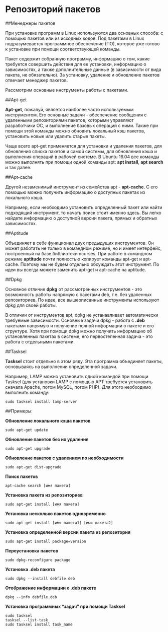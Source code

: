 # Репозиторий пакетов

##Менеджеры пакетов

При установке программ в Linux используются два основных способа: с помощью пакетов или из исходных кодов. Под пакетами в Linux подразумевается программное обеспечение (ПО), которое уже готово к установке при помощи соответствующей команды.  

Пакет содержит собранную программу, информацию о том, какие требуется совершить действия для ее установки, информацию о зависимостях, а также дополнительные данные (в зависимости от вида пакета, не обязательно). За установку, удаление и обновление пакетов отвечает менеджер пакетов.

Рассмотрим основные инструменты работы с пакетами.

##Apt-get

**Apt-get**, пожалуй, является наиболее часто используемым инструментом. Его основные задачи - обеспечение сообщения с удаленными репозиториями пакетов, которыми управляют разработчики ОС, и выполнение базовых операций с ними. Также при помощи этой команды можно обновить локальный кэш пакетов, установить новые или удалить старые пакеты.

Чаще всего apt-get применяется для установки и удаления пакетов, для обновления списка пакетов и самой системы, для обновления кэша и выполнения операций в рабочей системе. В Ubuntu 16.04 все команды можно выполнять при помощи одной команды apt: **apt install**, **apt search** и так далее.

##Apt-cache

Другой незаменимый инструмент из семейства apt - **apt-cache**. С его помощью можно получить информацию о доступных пакетах из локального кэша.

Например, если необходимо установить определенный пакет или найти подходящий инструмент, то начать поиск стоит именно здесь. Вы легко найдете информацию о доступной версии пакета, прямых и обратных зависимостях.

##Aptitude

Объединяет в себе функционал двух предыдущих инструментов. Он может работать не только в командном режиме, но и имеет интерфейс, построенный на базе библиотеки ncurses. При работе в командном режиме **aptitude** почти полностью копирует команды apt-get и apt-cache. Поэтому мы не будем отдельно обсуждать этот инструмент. По идеи вы всегда можете заменить apt-get и apt-cache на aptitude.

##Dpkg

Основное отличие **dpkg** от рассмотренных инструментов - это возможность работы напрямую с пакетами deb, т.е. без удаленных репозиториев. По идее, все вышеописанные инструменты используют dpkg для своей работы.

В отличии от инструментов apt, dpkg не устанавливает автоматически требуемые зависимости. Основные задачи dpkg - работа с **.deb** пакетами напрямую и получение полной информации о пакете и его структуре. Хотя при помощи dpkg можно получить информацию об установленных пакетах в системе, его первостепенная задача - это работа с отдельными пакетами.

##Tasksel

**Tasksel** стоит отдельно в этом ряду. Эта программа объединяет пакеты, основываясь на выполнении определенной задачи.

Например, LAMP можно установить одной командой при помощи Tasksel (для установки LAMP с помощью APT требуется установить сначала Apache, потом MySQL, потом PHP). Для этого необходимо выполнить команду:

```
sudo tasksel install lamp-server
```
 
##Примеры:

**Обновление локального кэша пакетов**

```
sudo apt-get update
```

**Обновление пакетов без их удаления**

```
sudo apt-get upgrade
```

**Обновление пакетов с удалением по необходимости**

```
sudo apt-get dist-upgrade
```

**Поиск пакетов**

```
apt-cache search [имя пакета]
```

**Установка пакета из репозиториев**

```
sudo apt-get install [имя пакета]
```

**Установка несколько пакетов одновременно**

```
sudo apt-get install [имя пакета1] [имя пакета2]
```

**Установка определенной версии пакета из репозитория**

```
sudo apt-get install package=version
```

**Переустановка пакетов**

```
sudo dpkg-reconfigure package
```

**Установка .deb пакета**

```
sudo dpkg --install debfile.deb
```

**Отображение информации о .deb пакете**

```
dpkg --info debfile.deb
```

**Установка программных “задач” при помощи Tasksel**

```
sudo tasksel
tasksel --list-task
sudo tasksel install task_name
```